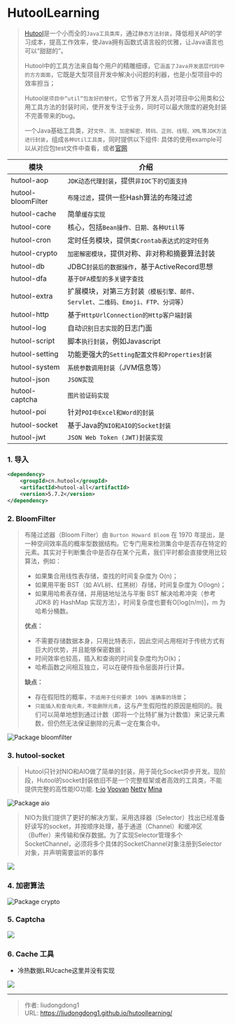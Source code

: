 # HutoolLearning


> [Hutool](https://hutool.cn/docs/#/core/%E8%AF%AD%E8%A8%80%E7%89%B9%E6%80%A7/HashMap%E6%89%A9%E5%B1%95-Dict)是一个小而全的`Java工具类库`，通过`静态方法封装`，降低相关API的学习成本，提高工作效率，使Java拥有函数式语言般的优雅，让Java语言也可以“甜甜的”。
>
> Hutool中的工具方法来自每个用户的精雕细琢，它`涵盖了Java开发底层代码中的方方面面`，它既是大型项目开发中解决小问题的利器，也是小型项目中的效率担当；
>
> Hutool`是项目中“util”包友好的替代`，它节省了开发人员对项目中公用类和公用工具方法的封装时间，使开发专注于业务，同时可以最大限度的避免封装不完善带来的bug。
>
> 一个Java基础工具类，对`文件、流、加密解密、转码、正则、线程、XML等JDK方法进行封装`，组成`各种Util工具类`，同时提供以下组件:   具体的使用example可以从对应包test文件中查看，或者[官网](https://www.hutool.cn/docs/#/extra/%E6%A8%A1%E6%9D%BF%E5%BC%95%E6%93%8E/%E6%A8%A1%E6%9D%BF%E5%BC%95%E6%93%8E%E5%B0%81%E8%A3%85-TemplateUtil)

| 模块               | 介绍                                                         |
| ------------------ | ------------------------------------------------------------ |
| hutool-aop         | `JDK动态代理封装`，提供`非IOC下的切面支持`                   |
| hutool-bloomFilter | `布隆过滤`，提供一些Hash算法的布隆过滤                       |
| hutool-cache       | 简单`缓存实现`                                               |
| hutool-core        | 核心，包括`Bean操作、日期、各种Util等`                       |
| hutool-cron        | 定时任务模块，提供`类Crontab表达式的定时任务`                |
| hutool-crypto      | `加密解密模块`，提供对称、非对称和摘要算法封装               |
| hutool-db          | JDBC`封装后的数据操作`，基于ActiveRecord思想                 |
| hutool-dfa         | `基于DFA模型的多关键字查找`                                  |
| hutool-extra       | 扩展模块，对第三方封装`（模板引擎、邮件、Servlet、二维码、Emoji、FTP、分词等`） |
| hutool-http        | 基于`HttpUrlConnection的Http客户端封装`                      |
| hutool-log         | 自动`识别日志实现`的日志门面                                 |
| hutool-script      | 脚本`执行封装`，例如Javascript                               |
| hutool-setting     | 功能更强大的`Setting配置文件和Properties封装`                |
| hutool-system      | `系统参数调用封装`（JVM信息等）                              |
| hutool-json        | `JSON实现`                                                   |
| hutool-captcha     | `图片验证码实现`                                             |
| hutool-poi         | 针对`POI中Excel和Word的封装`                                 |
| hutool-socket      | 基于Java的`NIO和AIO的Socket封装`                             |
| hutool-jwt         | `JSON Web Token (JWT)封装实现`                               |

### 1. 导入

```xml
<dependency>
    <groupId>cn.hutool</groupId>
    <artifactId>hutool-all</artifactId>
    <version>5.7.2</version>
</dependency>
```

### 2. BloomFilter

> 布隆过滤器（Bloom Filter）由 `Burton Howard Bloom` 在 1970 年提出，是一种空间效率高的概率型数据结构。它专门用来检测集合中是否存在特定的元素。其实对于判断集合中是否存在某个元素，我们平时都会直接使用比较算法，例如：
>
> - 如果集合用线性表存储，查找的时间复杂度为 O(n)；
> - 如果用平衡 BST（如 AVL树、红黑树）存储，时间复杂度为 O(logn)；
> - 如果用哈希表存储，并用链地址法与平衡 BST 解决哈希冲突（参考 JDK8 的 HashMap 实现方法），时间复杂度也要有O[log(n/m)]，m 为哈希分桶数。
>
> **优点：**
>
> - 不需要存储数据本身，只用比特表示，因此空间占用相对于传统方式有巨大的优势，并且能够保密数据；
> - 时间效率也较高，插入和查询的时间复杂度均为O(k)；
> - 哈希函数之间相互独立，可以在硬件指令层面并行计算。
>
> **缺点：**
>
> - 存在假阳性的概率，`不适用于任何要求 100% 准确率的场景`；
> - `只能插入和查询元素，不能删除元素`，这与产生假阳性的原因是相同的。我们可以简单地想到通过计数（即将一个比特扩展为计数值）来记录元素数，但仍然无法保证删除的元素一定在集合中。

![Package bloomfilter](https://gitee.com/github-25970295/blogpictureV2/raw/master/Package%20bloomfilter-16308271946801.png)

### 3. hutool-socket

> Hutool只针对NIO和AIO做了简单的封装，用于简化Socket异步开发。现阶段，Hutool的socket封装依旧不是一个完整框架或者高效的工具类，不能提供完整的高性能IO功能. [t-io](https://www.t-io.org/) [Voovan](http://www.voovan.org/) [Netty](https://netty.io/) [Mina](http://mina.apache.org/)

![Package aio](https://gitee.com/github-25970295/blogpictureV2/raw/master/Package%20aio.png)

> NIO为我们提供了更好的解决方案，采用选择器（Selector）找出已经准备好读写的socket，并按顺序处理，基于通道（Channel）和缓冲区（Buffer）来传输和保存数据。为了实现Selector管理多个SocketChannel，必须将多个具体的SocketChannel对象注册到Selector对象，并声明需要监听的事件

![](https://gitee.com/github-25970295/blogpictureV2/raw/master/image-20210905163638622.png)

### 4. 加密算法

![Package crypto](https://gitee.com/github-25970295/blogpictureV2/raw/master/Package%20crypto.png)

### 5. Captcha

![](https://gitee.com/github-25970295/blogpictureV2/raw/master/Package%20generator.png)

### 6. Cache 工具

- 冷热数据LRUcache这里并没有实现

![](https://gitee.com/github-25970295/picture2023/raw/master/image-20230314000848927.png)


---

> 作者: liudongdong1  
> URL: https://liudongdong1.github.io/hutoollearning/  

